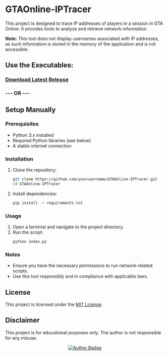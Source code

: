 # GTAOnline-IPTracer
This project is designed to trace IP addresses of players in a session in GTA Online. It provides tools to analyze and retrieve network information.

**Note:** This tool does not display usernames associated with IP addresses, as such information is stored in the memory of the application and is not accessible.

## Use the Executables:
### [Download Latest Release](../../releases)

### --- OR ---

## Setup Manually
### Prerequisites
- Python 3.x installed
- Required Python libraries (see below)
- A stable internet connection

### Installation
1. Clone the repository:
    ```bash
    git clone https://github.com/yourusername/GTAOnline-IPTracer.git
    cd GTAOnline-IPTracer
    ```
2. Install dependencies:
    ```bash
    pip install -r requirements.txt
    ```

### Usage
1. Open a terminal and navigate to the project directory.
2. Run the script:
    ```bash
    python index.py
    ```
    
### Notes
- Ensure you have the necessary permissions to run network-related scripts.
- Use this tool responsibly and in compliance with applicable laws.

## License
This project is licensed under the [MIT License](LICENSE).

## Disclaimer
This project is for educational purposes only. The author is not responsible for any misuse.

<div align="center">
    <a href="https://github.com/brittojo7n" target="_blank">
        <img src="https://img.shields.io/badge/Made%20by-Britto-1f425f.svg?style=for-the-badge&logo=github" alt="Author Badge"/>
    </a>
</div>

